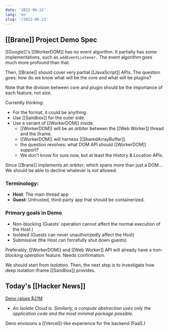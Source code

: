```yaml
---
date: '2022-06-22'
lang: 'en'
slug: '/2022-06-22'
---
```


## [[Brane]] Project Demo Spec

[[Google]]'s [[WorkerDOM]] has no event algorithm.
It partially has some implementations, such as `addEventListener.`
The event algorithm goes much more profound than that.

Then, [[Brane]] should cover very partial [[JavaScript]] APIs.
The question goes: how do we know what will be the core and what will be plugins?

Note that the division between core and plugin should be the importance of each feature, not size.

Currently thinking:

- For the format, it could be anything.
- Use [[Sandbox]] for the outer side.
- Use a variant of [[WorkerDOM]] inside.
  - [[WorkerDOM]] will be an _arbiter_ between the [[Web Worker]] thread and the iframe.
  - [[WorkerDOM]] will harness [[SharedArrayBuffer]].
  - the question revolves: what DOM API should [[WorkerDOM]] support?
  - We don't know for sure now, but at least the History & Location APIs.

Since [[Brane]] implements an _arbiter_, which spans more than just a DOM...
We should be able to decline whatever is not allowed.

### Terminology:

- **Host**: The main thread app
- **Guest**: Untrusted, third-party app that should be containerized.

### Primary goals in Demo

- Non-blocking (Guests' operation cannot affect the normal execution of the Host.)
- Isolated (Guests can never unauthorizedly affect the Host)
- Submissive (the Host can forcefully shut down guests)

Preferably, [[WorkerDOM]] and [[Web Worker]] API will already have a _non-blocking operation_ feature.
Needs confirmation.

We should start from _isolation_.
Then, the next step is to investigate how deep isolation iframe [[Sandbox]] provides.

## Today's [[Hacker News]]

[Deno raises $21M](https://deno.com/blog/series-a)

- _An Isolate Cloud is. Similarly, a compute abstraction uses only the application code and the most minimal package possible._

Deno envisions a [[Vercel]]-like experience for the backend (FaaS.)
